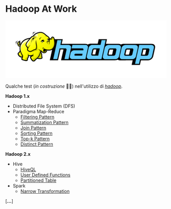 # Hadoop At Work
<div align="center">
	<img src="https://github.com/mariocuomo/hadoopAtWork/blob/main/img/hadoop-logo.png">
</div>

Qualche test (_in costruzione_ 👷‍♂️) nell'utilizzo di [_hadoop_](https://hadoop.apache.org/).

**Hadoop 1.x**
- Distributed File System (DFS)
- Paradigma Map-Reduce
	- [Filtering Pattern](https://github.com/mariocuomo/hadoopAtWork/tree/main/hadoop1/filter)
	- [Summatization Pattern](https://github.com/mariocuomo/hadoopAtWork/tree/main/hadoop1/summarization)
	- [Join Pattern](https://github.com/mariocuomo/hadoopAtWork/tree/main/hadoop1/join)
	- [Sorting Pattern](https://github.com/mariocuomo/hadoopAtWork/tree/main/hadoop1/sorting)
	- [Top-k Pattern](https://github.com/mariocuomo/hadoopAtWork/tree/main/hadoop1/top-k)
	- [Distinct Pattern](https://github.com/mariocuomo/hadoopAtWork/tree/main/hadoop1/distinct)

**Hadoop 2.x**
- Hive
	- [HiveQL](https://github.com/mariocuomo/hadoopAtWork/tree/main/hadoop2/hive/HiveQL)
	- [User Defined Functions](https://github.com/mariocuomo/hadoopAtWork/tree/main/hadoop2/hive/UserDefinedFunctions)
	- [Partitioned Table](https://github.com/mariocuomo/hadoopAtWork/tree/main/hadoop2/hive/PartitionedTable)
- Spark
	- [Narrow Transformation](https://github.com/mariocuomo/hadoopAtWork/tree/main/hadoop2/spark/narrow_transformation)




[**...**]


